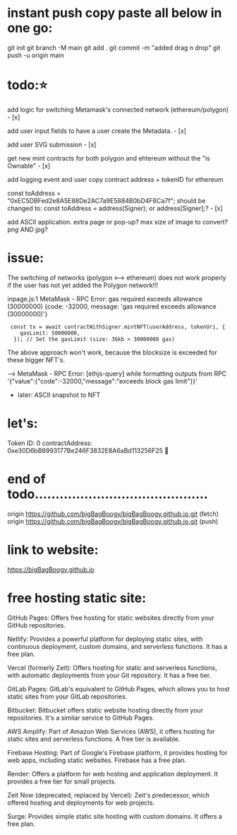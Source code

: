 # instant push copy paste all below in one go:

git init
git branch -M main
git add .
git commit -m "added drag n drop"
git push -u origin main

# todo:⭐️

add logic for switching Metamask's connected network (ethereum/polygon) - [x]

add user input fields to have a user create the Metadata. - [x]

add user SVG submission - [x]

get new mint contracts for both polygon and ehtereum without the "is Ownable" - [x]

add logging event and user copy contract address + tokenID for ethereum

const toAddress = "0xEC5DBFed2e8A5E88De2AC7a9E5884B0bD4F6Ca7f"; should be changed to:
const toAddress = address(Signer); or address[Signer];? - [x]

add ASCII application. extra page or pop-up?
max size of image to convert?
png AND jpg?

# issue:

The switching of networks (polygon <--> ethereum) does not work properly if the user has not yet added the Polygon network!!!

inpage.js:1 MetaMask - RPC Error: gas required exceeds allowance (30000000) {code: -32000, message: 'gas required exceeds allowance (30000000)'}

     const tx = await contractWithSigner.mintNFT(userAddress, tokenUri, {
        gasLimit: 50000000,
      }); // Set the gasLimit (size: 36kb > 30000000 gas)

The above approach won't work, because the blocksize is exceeded for these bigger NFT's.

--> MetaMask - RPC Error: [ethjs-query] while formatting outputs from RPC '{"value":{"code":-32000,"message":"exceeds block gas limit"}}'

- later: ASCII snapshot to NFT

# let's:

Token ID: 0 contractAddress: 0xe30D6bB8993177Be246F3832E8A6aBd113256F25 🧩

# end of todo..........................................

origin https://github.com/bigBagBoogy/bigBagBoogy.github.io.git (fetch)
origin https://github.com/bigBagBoogy/bigBagBoogy.github.io.git (push)

# link to website:

https://bigBagBoogy.github.io

# free hosting static site:

GitHub Pages: Offers free hosting for static websites directly from your GitHub repositories.

Netlify: Provides a powerful platform for deploying static sites, with continuous deployment, custom domains, and serverless functions. It has a free plan.

Vercel (formerly Zeit): Offers hosting for static and serverless functions, with automatic deployments from your Git repository. It has a free tier.

GitLab Pages: GitLab's equivalent to GitHub Pages, which allows you to host static sites from your GitLab repositories.

Bitbucket: Bitbucket offers static website hosting directly from your repositories. It's a similar service to GitHub Pages.

AWS Amplify: Part of Amazon Web Services (AWS), it offers hosting for static sites and serverless functions. A free tier is available.

Firebase Hosting: Part of Google's Firebase platform, it provides hosting for web apps, including static websites. Firebase has a free plan.

Render: Offers a platform for web hosting and application deployment. It provides a free tier for small projects.

Zeit Now (deprecated, replaced by Vercel): Zeit's predecessor, which offered hosting and deployments for web projects.

Surge: Provides simple static site hosting with custom domains. It offers a free plan.
